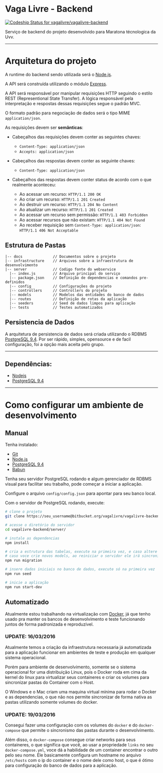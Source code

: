 # Vaga Livre - Backend

[ ![Codeship Status for vagalivre/vagalivre-backend](https://codeship.com/projects/5d7f0420-acf9-0133-9a6a-0a06bc138256/status?branch=master)](https://codeship.com/projects/131866)

Serviço de backend do projeto desenvolvido para Maratona técnologica da Uvv.

---

# Arquitetura do projeto

A runtime do backend sendo utilizada será o [Node.js](https://nodejs.org).

A API será construída utilizando o módulo [Express](https://expressjs.com).

A API será responsável por manipular requisições HTTP seguindo o estilo REST (Representional State Transfer). A lógica responsável pela interpretação e respostas dessas requisições segue o padrão MVC.

O formato padrão para negociação de dados será o tipo MIME `application/json`.

As requisições devem ser **semânticas**:

  - Cabeçalhos das requisições devem conter as seguintes chaves:
    - `Content-Type: application/json`
    - `Accepts: application/json`


  - Cabeçalhos das respostas devem conter as seguinte chaves:
    - `Content-Type: application/json`


  - Cabeçalhos das respostas devem conter status de acordo com o que realmente aconteceu:
    - Ao acessar um recurso: `HTTP/1.1 200 OK`
    - Ao criar um recurso: `HTTP/1.1 201 Created`
    - Ao destruir um recurso: `HTTP/1.1 204 No Content`
    - Ao atualizar um recurso: `HTTP/1.1 201 Created`
    - Ao acessar um recurso sem permissão: `HTTP/1.1 403 Forbidden`
    - Ao acessar recursos que não existam: `HTTP/1.1 404 Not Found`
    - Ao receber requisição sem `Content-Type: application/json`: `HTTP/1.1 406 Not Acceptable`

## Estrutura de Pastas

```
|-- docs              // Documentos sobre o projeto
|-- infrastructure    // Arquivos sobre a infraestrutura de desenvolvimento
|-- server            // Codigo fonte do webservice
  |-- index.js        // Arquivo principal do serviço
  |-- package.json    // Definição de dependencias e comandos pre-definidos
  |-- config          // Configurações do projeto
  |-- controllers     // Controllers do projeto
  |-- models          // Modelos das entidades do banco de dados
  |-- routes          // Definição de rotas da aplicação
  |-- seeders         // Seed de dados limpos para aplicação
  |-- tests           // Testes automatizados
```

## Persistencia de Dados

A arquitetura de persistencia de dados será criada utilizando o RDBMS [PostgreSQL 9.4](http://www.postgresql.org/). Por ser rápido, simples, opensource e de facil configuração, foi a opção mais aceita pelo grupo.

---
## Dependências:

 - [Nodejs](http://nodejs.org)
 - [PostgreSQL 9.4](http://postgresql.org)

---

# Como configurar um ambiente de desenvolvimento

## Manual

 Tenha instalado:
 - [Git](http://git-scm.com)
 - [Node.js](http://nodejs.org)
 - [PostgreSQL 9.4](http://www.postgresql.org/)
 - [Babun](http://babun.github.io)

Tenha seu servidor PostgreSQL rodando e algum gerenciador de RDBMS visual para facilitar seu trabalho, pode começar a iniciar a aplicação.

Configure o arquivo `config/config.json` para apontar para seu banco local.

Com o servidor de PostgreSQL rodando, execute:

```bash
# clone o projeto
git clone https://seu_username@bitbucket.org/vagalivre/vagalivre-backend.git

# acesse o diretório do servidor
cd vagalivre-backend/server/

# instale as dependencias
npm install

# cria a estrutura das tabelas, execute na primeira vez, e caso altere propriedades de models que já foram criados
# caso voce crie novos models, ao reiniciar o servidor ele irá sincronizar eles e suas devidas estruturas
npm run migration

# insere dados iniciais no banco de dados, execute só na primeira vez
npm run seed

# inicie a aplicação
npm run start-dev
```

## Automatizado

Atualmente estou trabalhando na virtualização com [Docker](http://docker.com), já que tenho usado pra manter os bancos de desenvolvimento e teste funcionando juntos de forma padronizada e reproduzivel.

### UPDATE: 16/03/2016

Atualmente temos a criação da infraestrutura necessaria já automatizada para a aplicação funcionar em ambientes de teste e produção em qualquer sistema operacional.

Porém para ambiente de desenvolvimento, somente se o sistema operacional for uma distribuição Linux, pois o Docker roda em cima da kernel do linux para virtualizar seus containeres e criar os volumes para sincronizar pastas do Container com o Host.

O Windows e o Mac criam uma maquina virtual mínima para rodar o Docker e as dependencias, o que não nos permite sincronizar de forma nativa as pastas utilizando somente volumes do docker.

### UPDATE: 19/03/2016

Consegui fazer uma configuração com os volumes do `docker` e do `docker-compose` que permite o sincronismo das pastas durante o desenvolvimento.

Além disso, o `docker-compose` consegue criar networks para seus containeres, o que significa que você, ao usar a propriedade `links` no seu `docker-compose.yml`, voce dá a habilidade de um container encontrar o outro pelo seu nome. Ele basicamente configura um hostname no arquivo `/etc/hosts` com o ip do container e o nome dele como host, o que é ótimo para configuração do banco de dados para a aplicação.
